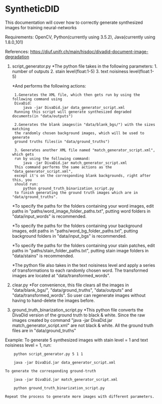 # SyntheticDID

This documentation will cover how to correctly generate synthesized images for training neural-networks

Requirements:
    OpenCV, Python(currently using 3.5.2), Java(currently using 1.8.0_101)

References:
    https://diuf.unifr.ch/main/hisdoc/divadid-document-image-degradation

1. script_generator.py
    *The python file takes in the following parameters:
        1. number of outputs
        2. stain level(float:1-5)
        3. text noisiness level(float:1-5)
    
    *And performs the following actions:
    
        1.Generates the XML file, which then gets run by using the following command using
        DivaDid:
            java -jar DivaDid.jar data_generator_script.xml
        Running this script will generate synthesized degraded documents(in "data/outputs")
    
        2.Generates the blank images(in "data/blank_bgs/") with the sizes matching
        the randomly chosen background images, which will be used to generate 
        ground truths files(in "data/ground_truths")

        3. Generates another XML file named "match_generator_script.xml", which gets
        run by using the following command:
            java -jar DivaDid.jar match_generator_script.xml
        This command performs the same actions as the "data_generator_script.xml", 
        except it's on the corresponding blank backgrounds, right after this, you 
        should run:
            python ground_truth_binarization_script.py
        to finish generating the ground truth images which are in "data/ground_truths".
    
    *To specify the paths for the folders containing your word images, edit paths
    in "paths/word_image_folder_paths.txt", putting word folders in "data/input_words"
    is recommended.
    
    *To specify the paths for the folders containing your background images, edit
    paths in "paths/word_bg_folder_paths.txt", putting background folders in "data/input_bgs"
    is recommended.
    
    *To specify the paths for the folders containing your stain patches, edit paths in 
    "paths/stain_folder_paths.txt", putting stain image folders in "data/stains" is 
    recommended.
    
    *The python file also takes in the text noisiness level and apply a series of 
    transformations to each randomly chosen word. The transformed images are located
    at "data/transformed_words".
    
2. clear.py
    *For convenience, this file clears all the images in "data/blank_bgs/", 
    "data/ground_truths", "data/outputs" and "data/transformed_words". So user can 
    regenerate images without having to hand-delete the images before.
    
3. ground_truth_binarization_script.py
    *This python file converts the DivaDid version of the ground truth to black & white.
    Since the raw images created by command 
    "java -jar DivaDid.jar match_generator_script.xml"
    are not black & white. All the ground truth files are in "data/ground_truths"
    
Example:
    To generate 5 synthesized images with stain level = 1 and text noisiness 
    level = 1, run:
        
        python script_generator.py 5 1 1
        
        java -jar DivaDid.jar data_generator_script.xml
        
    To generate the corresponding ground-truth
    
        java -jar DivaDid.jar match_generator_script.xml
        
        python ground_truth_binarization_script.py
        
    Repeat the process to generate more images with different parameters.